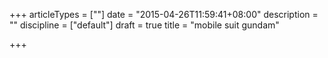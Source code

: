 +++
articleTypes = [""]
date = "2015-04-26T11:59:41+08:00"
description = ""
discipline = ["default"]
draft = true
title = "mobile suit gundam"

+++

